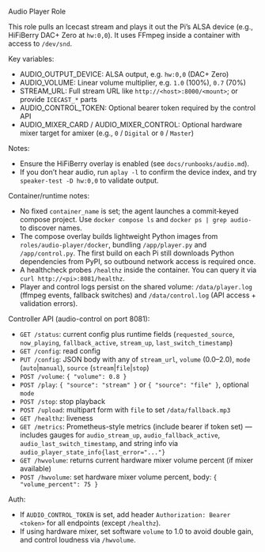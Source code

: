 Audio Player Role

This role pulls an Icecast stream and plays it out the Pi’s ALSA device (e.g., HiFiBerry DAC+ Zero at `hw:0,0`). It uses FFmpeg inside a container with access to `/dev/snd`.

Key variables:

- AUDIO_OUTPUT_DEVICE: ALSA output, e.g. `hw:0,0` (DAC+ Zero)
- AUDIO_VOLUME: Linear volume multiplier, e.g. `1.0` (100%), `0.7` (70%)
- STREAM_URL: Full stream URL like `http://<host>:8000/<mount>`; or provide `ICECAST_*` parts
- AUDIO_CONTROL_TOKEN: Optional bearer token required by the control API
- AUDIO_MIXER_CARD / AUDIO_MIXER_CONTROL: Optional hardware mixer target for amixer (e.g., `0` / `Digital` or `0` / `Master`)

Notes:

- Ensure the HiFiBerry overlay is enabled (see `docs/runbooks/audio.md`).
- If you don’t hear audio, run `aplay -l` to confirm the device index, and try `speaker-test -D hw:0,0` to validate output.

Container/runtime notes:

- No fixed `container_name` is set; the agent launches a commit‑keyed compose project. Use `docker compose ls` and `docker ps | grep audio-` to discover names.
- The compose overlay builds lightweight Python images from `roles/audio-player/docker`, bundling `/app/player.py` and `/app/control.py`. The first build on each Pi still downloads Python dependencies from PyPI, so outbound network access is required once.
- A healthcheck probes `/healthz` inside the container. You can query it via `curl http://<pi>:8081/healthz`.
- Player and control logs persist on the shared volume: `/data/player.log` (ffmpeg events, fallback switches) and `/data/control.log` (API access + validation errors).

Controller API (audio-control on port 8081):

- `GET /status`: current config plus runtime fields (`requested_source`, `now_playing`, `fallback_active`, `stream_up`, `last_switch_timestamp`)
- `GET /config`: read config
- `PUT /config`: JSON body with any of `stream_url`, `volume` (0.0–2.0), `mode` (`auto`|`manual`), `source` (`stream`|`file`|`stop`)
- `POST /volume`: `{ "volume": 0.8 }`
- `POST /play`: `{ "source": "stream" }` or `{ "source": "file" }`, optional `mode`
- `POST /stop`: stop playback
- `POST /upload`: multipart form with `file` to set `/data/fallback.mp3`
- `GET /healthz`: liveness
- `GET /metrics`: Prometheus-style metrics (include bearer if token set) — includes gauges for `audio_stream_up`, `audio_fallback_active`, `audio_last_switch_timestamp`, and string info via `audio_player_state_info{last_error="..."}`
- `GET /hwvolume`: returns current hardware mixer volume percent (if mixer available)
- `POST /hwvolume`: set hardware mixer volume percent, body: `{ "volume_percent": 75 }`

Auth:

- If `AUDIO_CONTROL_TOKEN` is set, add header `Authorization: Bearer <token>` for all endpoints (except `/healthz`).
- If using hardware mixer, set software `volume` to 1.0 to avoid double gain, and control loudness via `/hwvolume`.
